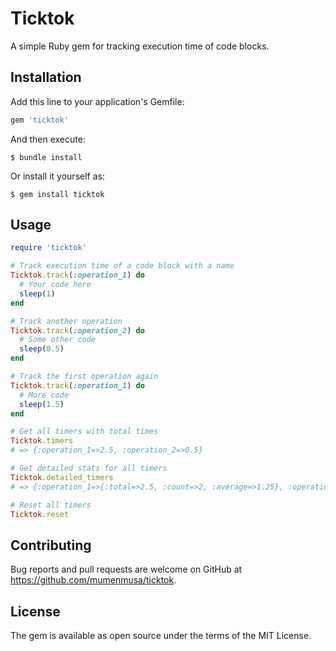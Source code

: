 # Ticktok

A simple Ruby gem for tracking execution time of code blocks.

## Installation

Add this line to your application's Gemfile:

```ruby
gem 'ticktok'
```

And then execute:

```
$ bundle install
```

Or install it yourself as:

```
$ gem install ticktok
```

## Usage

```ruby
require 'ticktok'

# Track execution time of a code block with a name
Ticktok.track(:operation_1) do
  # Your code here
  sleep(1)
end

# Track another operation
Ticktok.track(:operation_2) do
  # Some other code
  sleep(0.5)
end

# Track the first operation again
Ticktok.track(:operation_1) do
  # More code
  sleep(1.5)
end

# Get all timers with total times
Ticktok.timers
# => {:operation_1=>2.5, :operation_2=>0.5}

# Get detailed stats for all timers
Ticktok.detailed_timers
# => {:operation_1=>{:total=>2.5, :count=>2, :average=>1.25}, :operation_2=>{:total=>0.5, :count=>1, :average=>0.5}}

# Reset all timers
Ticktok.reset
```

## Contributing

Bug reports and pull requests are welcome on GitHub at https://github.com/mumenmusa/ticktok.

## License

The gem is available as open source under the terms of the MIT License.